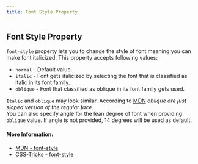 ```yaml
---
title: Font Style Property
---
```

## Font Style Property

`font-style` property lets you to change the style of font meaning you can make font italicized. This property accepts following values:

* `normal` - Default value.
* `italic` - Font gets italicized by selecting the font that is classified as italic in its font family.
* `oblique` - Font that classified as oblique in its font family gets used.  

`Italic` and `oblique` may look similar. According to [MDN](https://developer.mozilla.org/en-US/) *oblique are just sloped version of the regular face*.  
You can also specify angle for the lean degree of font when providing `oblique` value. If angle is not provided, 14 degrees will be used as default.

#### More Information:

* [MDN - font-style](https://developer.mozilla.org/en-US/docs/Web/CSS/font-style)
* [CSS-Tricks - font-style](https://css-tricks.com/almanac/properties/f/font-style/)


